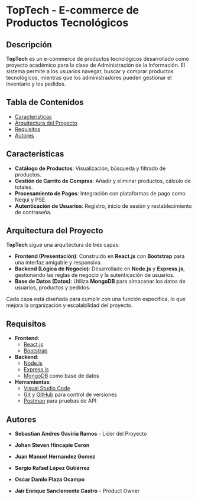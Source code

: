 # TopTech - E-commerce de Productos Tecnológicos

## Descripción
**TopTech** es un e-commerce de productos tecnológicos desarrollado como proyecto académico para la clase de Administración de la Información. El sistema permite a los usuarios navegar, buscar y comprar productos tecnológicos, mientras que los administradores pueden gestionar el inventario y los pedidos.

## Tabla de Contenidos
- [Características](#caracteristicas)
- [Arquitectura del Proyecto](#arquitectura-del-proyecto)
- [Requisitos](#requisitos)
- [Autores](#autores)

## Características
- **Catálogo de Productos**: Visualización, búsqueda y filtrado de productos.
- **Gestión de Carrito de Compras**: Añadir y eliminar productos, cálculo de totales.
- **Procesamiento de Pagos**: Integración con plataformas de pago como Nequi y PSE.
- **Autenticación de Usuarios**: Registro, inicio de sesión y restablecimiento de contraseña.

## Arquitectura del Proyecto
**TopTech** sigue una arquitectura de tres capas:

- **Frontend (Presentación)**: Construido en **React.js** con **Bootstrap** para una interfaz amigable y responsiva.
- **Backend (Lógica de Negocio)**: Desarrollado en **Node.js** y **Express.js**, gestionando las reglas de negocio y la autenticación de usuarios.
- **Base de Datos (Datos)**: Utiliza **MongoDB** para almacenar los datos de usuarios, productos y pedidos.

Cada capa está diseñada para cumplir con una función específica, lo que mejora la organización y escalabilidad del proyecto.

## Requisitos

- **Frontend**:
  - [React.js](https://reactjs.org/)
  - [Bootstrap](https://getbootstrap.com/)
- **Backend**:
  - [Node.js](https://nodejs.org/)
  - [Express.js](https://expressjs.com/)
  - [MongoDB](https://www.mongodb.com/) como base de datos
- **Herramientas**:
  - [Visual Studio Code](https://code.visualstudio.com/)
  - [Git](https://git-scm.com/) y [GitHub](https://github.com/) para control de versiones
  - [Postman](https://www.postman.com/) para pruebas de API

## Autores

- **Sebastian Andres Gaviria Ramos** - Líder del Proyecto
- **Johan Steven Hincapie Ceron**
- **Juan Manuel Hernandez Gomez**
- **Sergio Rafael López Gutiérrez**
- **Oscar Danilo Plaza Ocampo**

- **Jair Enrique Sanclemente Castro** - Product Owner